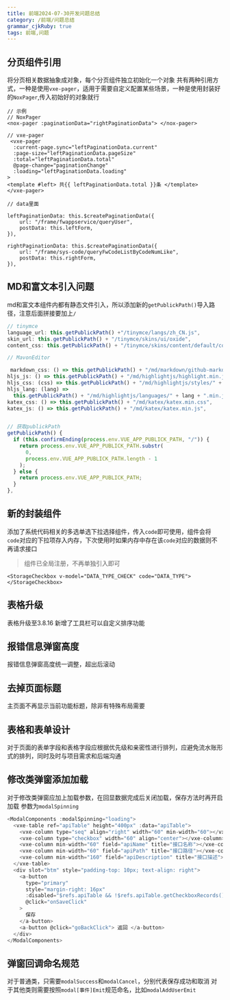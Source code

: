 ```yaml
---
title: 前端2024-07-30开发问题总结
category: /前端/问题总结
grammar_cjkRuby: true
tags: 前端,问题
---
```



## 分页组件引用

将分页相关数据抽象成对象，每个分页组件独立初始化一个对象
共有两种引用方式，一种是使用`vxe-pager`，适用于需要自定义配置某些场景，一种是使用封装好的`NoxPager`,传入初始好的对象就行
```vue
// 示例
// NoxPager
<nox-pager :paginationData="rightPaginationData"> </nox-pager>

// vxe-pager
 <vxe-pager
  :current-page.sync="leftPaginationData.current"
  :page-size="leftPaginationData.pageSize"
  :total="leftPaginationData.total"
  @page-change="paginationChange"
  :loading="leftPaginationData.loading"
>
<template #left> 共{{ leftPaginationData.total }}条 </template>
</vxe-pager>

// data里面

leftPaginationData: this.$createPaginationData({
	url: "/frame/fwappservice/queryUser",
	postData: this.leftForm,
}),

rightPaginationData: this.$createPaginationData({
	url: "/frame/sys-code/queryFwCodeListByCodeNumLike",
	postData: this.rightForm,
}),

```

## MD和富文本引入问题
md和富文本组件内都有静态文件引入，所以添加新的`getPublickPath()`导入路径，注意后面拼接要加上`/`
```js
// tinymce
language_url: this.getPublickPath() +"/tinymce/langs/zh_CN.js",
skin_url: this.getPublickPath() + "/tinymce/skins/ui/oxide",
content_css: this.getPublickPath() + "/tinymce/skins/content/default/content.css",

// MavonEditor

 markdown_css: () => this.getPublickPath() + "/md/markdown/github-markdown.min.css",
hljs_js: () => this.getPublickPath() + "/md/highlightjs/highlight.min.js",
hljs_css: (css) => this.getPublickPath() + "/md/highlightjs/styles/" + css + ".min.css",
hljs_lang: (lang) =>
  this.getPublickPath() + "/md/highlightjs/languages/" + lang + ".min.js",
katex_css: () => this.getPublickPath() + "/md/katex/katex.min.css",
katex_js: () => this.getPublickPath() + "/md/katex/katex.min.js",


// 获取publickPath
getPublickPath() {
  if (this.confirmEnding(process.env.VUE_APP_PUBLICK_PATH, "/")) {
	return process.env.VUE_APP_PUBLICK_PATH.substr(
	  0,
	  process.env.VUE_APP_PUBLICK_PATH.length - 1
	);
  } else {
	return process.env.VUE_APP_PUBLICK_PATH;
  }
},
```

## 新的封装组件
添加了系统代码相关的多选单选下拉选择组件，传入`code`即可使用，组件会将`code`对应的下拉项存入内存，下次使用时如果内存中存在该`code`对应的数据则不再请求接口
> 组件已全局注册，不再单独引入即可

```vue
<StorageCheckbox v-model="DATA_TYPE_CHECK" code="DATA_TYPE"> </StorageCheckbox>
```

## 表格升级
表格升级至3.8.16
新增了工具栏可以自定义排序功能

## 报错信息弹窗高度
报错信息弹窗高度统一调整，超出后滚动

## 去掉页面标题

主页面不再显示当前功能标题，除非有特殊布局需要

## 表格和表单设计
对于页面的表单字段和表格字段应根据优先级和亲密性进行排列，应避免流水账形式的排列，同时及时与项目需求和后端沟通

## 修改类弹窗添加加载
对于修改类弹窗应加上加载参数，在回显数据完成后关闭加载，保存方法时再开启加载
参数为`modalSpinning`

```js
<ModalComponents :modalSpinning="loading">
  <vxe-table ref="apiTable" height="400px" :data="apiTable">
	<vxe-column type="seq" align="right" width="60" min-width="60"></vxe-column>
	<vxe-column type="checkbox" width="60" align="center"></vxe-column>
	<vxe-column min-width="60" field="apiName" title="接口名称"></vxe-column>
	<vxe-column min-width="60" field="apiPath" title="接口路径"></vxe-column>
	<vxe-column min-width="160" field="apiDescription" title="接口描述"></vxe-column>
  </vxe-table>
  <div slot="btm" style="padding-top: 10px; text-align: right">
	<a-button
	  type="primary"
	  style="margin-right: 16px"
	  :disabled="$refs.apiTable && !$refs.apiTable.getCheckboxRecords().length"
	  @click="onSaveClick"
	>
	  保存
	</a-button>
	<a-button @click="goBackClick"> 返回 </a-button>
  </div>
</ModalComponents>
```

## 弹窗回调命名规范
对于普通类，只需要`modalSuccess`和`modalCancel`，分别代表保存成功和取消
对于其他类则需要按照`modal[事件]Emit`规范命名，比如`modalAddUserEmit`

